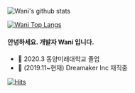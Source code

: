 

![Wani's github stats](https://github-readme-stats.vercel.app/api?username=oen142&show_icons=true)

[![Wani Top Langs](https://github-readme-stats.vercel.app/api/top-langs/?username=oen142&layout=compact)](https://github.com/anuraghazra/github-readme-stats)

#### 안녕하세요. 개발자 Wani 입니다.

- 🔭 2020.3 동양미래대학교 졸업
- 🌱 (2019.11~현재) Dreamaker Inc 재직중

[![Hits](https://hits.seeyoufarm.com/api/count/incr/badge.svg?url=https%3A%2F%2Fwani-coding.tistory.com&count_bg=%2300FFB3&title_bg=%23555555&icon=blogger.svg&icon_color=%23E7E7E7&title=Blog&edge_flat=false)](https://hits.seeyoufarm.com)


<!--
**oen142/oen142** is a ✨ _special_ ✨ repository because its `README.md` (this file) appears on your GitHub profile.

Here are some ideas to get you started:

- 🔭 I’m currently working on ...
- 🌱 I’m currently learning ...
- 👯 I’m looking to collaborate on ...
- 🤔 I’m looking for help with ...
- 💬 Ask me about ...
- 📫 How to reach me: ...
- 😄 Pronouns: ...
- ⚡ Fun fact: ...
-->
